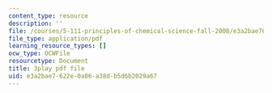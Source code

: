 ```yaml
---
content_type: resource
description: ''
file: /courses/5-111-principles-of-chemical-science-fall-2008/e3a2bae7622e0a86a38db5d6b2029a67_l_oKZG_PqlA.pdf
file_type: application/pdf
learning_resource_types: []
ocw_type: OCWFile
resourcetype: Document
title: 3play pdf file
uid: e3a2bae7-622e-0a86-a38d-b5d6b2029a67
---
```

